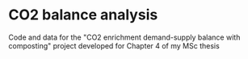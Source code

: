 # CO2 balance analysis
Code and data for the "CO2 enrichment demand-supply balance with composting" project developed for Chapter 4 of my MSc thesis
